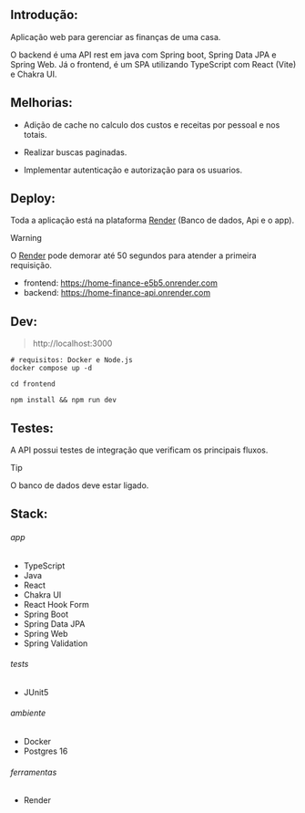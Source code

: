 ## Introdução:

Aplicação web para gerenciar as finanças de uma casa.

O backend é uma API rest em java com Spring boot, Spring Data JPA e Spring Web. Já o frontend, é um SPA utilizando TypeScript com React (Vite) e Chakra UI.

## Melhorias:

- Adição de cache no calculo dos custos e receitas por pessoal e nos totais.

- Realizar buscas paginadas.

- Implementar autenticação e autorização para os usuarios.

## Deploy:

Toda a aplicação está na plataforma [Render](https://render.com/) (Banco de dados, Api e o app).

> [!WARNING]
> O [Render](https://render.com/) pode demorar até 50 segundos para atender a primeira requisição.

- frontend: https://home-finance-e5b5.onrender.com
- backend: https://home-finance-api.onrender.com

## Dev:

> http://localhost:3000

```shell
# requisitos: Docker e Node.js
docker compose up -d

cd frontend

npm install && npm run dev
```

## Testes:

A API possui testes de integração que verificam os principais fluxos.

> [!TIP]
> O banco de dados deve estar ligado.

## Stack:

###### app

- TypeScript
- Java
- React
- Chakra UI
- React Hook Form
- Spring Boot
- Spring Data JPA
- Spring Web
- Spring Validation

###### tests

- JUnit5

###### ambiente

- Docker
- Postgres 16

###### ferramentas

- Render

